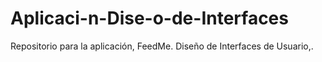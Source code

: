 # Aplicaci-n-Dise-o-de-Interfaces
Repositorio para la aplicación, FeedMe. Diseño de Interfaces de Usuario,.
